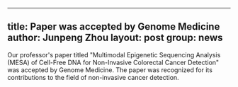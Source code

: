   ---
title: Paper was accepted by Genome Medicine
author: Junpeng Zhou
layout: post
group: news
---
Our professor's paper titled "Multimodal Epigenetic Sequencing Analysis (MESA) of Cell-Free DNA for Non-Invasive Colorectal Cancer Detection" was accepted by Genome Medicine. The paper was recognized for its contributions to the field of non-invasive cancer detection.  
